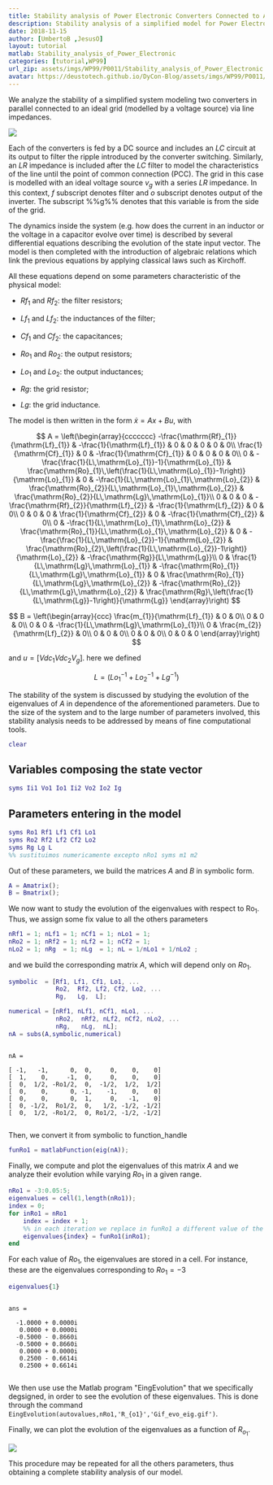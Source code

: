 ```yaml
---
title: Stability analysis of Power Electronic Converters Connected to AC Grids 
description: Stability analysis of a simplified model for Power Electronic Converters Connected to AC Grids in dependence on the characteristical physical parameters.
date: 2018-11-15
author: [UmbertoB ,JesusO]
layout: tutorial
matlab: Stability_analysis_of_Power_Electronic
categories: [tutorial,WP99]
url_zip: assets/imgs/WP99/P0011/Stability_analysis_of_Power_Electronic.zip
avatar: https://deustotech.github.io/DyCon-Blog/assets/imgs/WP99/P0011/converters.png
---
```


We analyze the stability of a simplified system modeling two converters in parallel connected to an ideal grid (modelled by a voltage source) via line impedances.


![]({{site.url}}{{site.baseurl}}/assets/imgs/WP99/P0011/converters.png)


Each of the converters is fed by a DC source and includes an $LC$ circuit at its output to filter the ripple introduced by the converter switching. Similarly, an $LR$ impedance is included after the $LC$ filter to model the characteristics of the line until the point of common connection (PCC). The grid in this case is modelled with an ideal voltage source $v_g$ with a series $LR$ impedance. In this context, $f$ subscript denotes filter and $o$ subscript denotes output of the inverter. The subscript %%g%% denotes that this variable is from the side of the grid.


The dynamics inside the system (e.g. how does the current in an inductor or the voltage in a capacitor evolve over time) is described by several differential equations describing the evolution of the state input vector. The model is then completed with the introduction of algebraic relations which link the previous equations by applying classical laws such as Kirchoff.


All these equations depend on some parameters characteristic of the physical model:


- $Rf_{1}$ and $Rf_{2}$: the filter resistors;


- $Lf_{1}$ and $Lf_{2}$: the inductances of the filter;


- $Cf_{1}$ and $Cf_{2}$: the capacitances;


- $Ro_{1}$ and $Ro_{2}$: the output resistors;


- $Lo_{1}$ and $Lo_{2}$: the output inductances;


- $Rg$: the grid resistor;


- $Lg$: the grid inductance.


The model is then written in the form $\dot{x} = Ax + Bu$, with


$$    A = \left(\begin{array}{ccccccc} -\frac{\mathrm{Rf}_{1}}{\mathrm{Lf}_{1}} & -\frac{1}{\mathrm{Lf}_{1}} & 0 & 0 & 0 & 0 & 0\\ \frac{1}{\mathrm{Cf}_{1}} & 0 & -\frac{1}{\mathrm{Cf}_{1}} & 0 & 0 & 0 & 0\\ 0 & -\frac{\frac{1}{L\,\mathrm{Lo}_{1}}-1}{\mathrm{Lo}_{1}} & \frac{\mathrm{Ro}_{1}\,\left(\frac{1}{L\,\mathrm{Lo}_{1}}-1\right)}{\mathrm{Lo}_{1}} & 0 & -\frac{1}{L\,\mathrm{Lo}_{1}\,\mathrm{Lo}_{2}} & \frac{\mathrm{Ro}_{2}}{L\,\mathrm{Lo}_{1}\,\mathrm{Lo}_{2}} & \frac{\mathrm{Ro}_{2}}{L\,\mathrm{Lg}\,\mathrm{Lo}_{1}}\\ 0 & 0 & 0 & -\frac{\mathrm{Rf}_{2}}{\mathrm{Lf}_{2}} & -\frac{1}{\mathrm{Lf}_{2}} & 0 & 0\\ 0 & 0 & 0 & \frac{1}{\mathrm{Cf}_{2}} & 0 & -\frac{1}{\mathrm{Cf}_{2}} & 0\\ 0 & -\frac{1}{L\,\mathrm{Lo}_{1}\,\mathrm{Lo}_{2}} & \frac{\mathrm{Ro}_{1}}{L\,\mathrm{Lo}_{1}\,\mathrm{Lo}_{2}} & 0 & -\frac{\frac{1}{L\,\mathrm{Lo}_{2}}-1}{\mathrm{Lo}_{2}} & \frac{\mathrm{Ro}_{2}\,\left(\frac{1}{L\,\mathrm{Lo}_{2}}-1\right)}{\mathrm{Lo}_{2}} & -\frac{\mathrm{Rg}}{L\,\mathrm{Lg}}\\ 0 & \frac{1}{L\,\mathrm{Lg}\,\mathrm{Lo}_{1}} & -\frac{\mathrm{Ro}_{1}}{L\,\mathrm{Lg}\,\mathrm{Lo}_{1}} & 0 & \frac{\mathrm{Ro}_{1}}{L\,\mathrm{Lg}\,\mathrm{Lo}_{2}} & -\frac{\mathrm{Ro}_{2}}{L\,\mathrm{Lg}\,\mathrm{Lo}_{2}} & \frac{\mathrm{Rg}\,\left(\frac{1}{L\,\mathrm{Lg}}-1\right)}{\mathrm{Lg}} \end{array}\right) $$


$$   B =   \left(\begin{array}{ccc} \frac{m_{1}}{\mathrm{Lf}_{1}} & 0 & 0\\ 0 & 0 & 0\\ 0 & 0 & -\frac{1}{L\,\mathrm{Lg}\,\mathrm{Lo}_{1}}\\ 0 & \frac{m_{2}}{\mathrm{Lf}_{2}} & 0\\ 0 & 0 & 0\\ 0 & 0 & 0\\ 0 & 0 & 0 \end{array}\right) $$


and $u = [Vdc_{1} Vdc_{2} V_{g}]$. here we defined


$$ L=\left(Lo_{1}^{-1}+Lo_{2}^{-1}+Lg^{-1}\right)$$


The stability of the system is discussed by studying the evolution of the eigenvalues of $A$ in dependence of the aforementioned parameters. Due to the size of the system and to the large number of parameters involved, this stability analysis needs to be addressed by means of fine computational tools.

```matlab
clear
```

## Variables composing the state vector

```matlab
syms Ii1 Vo1 Io1 Ii2 Vo2 Io2 Ig
```

## Parameters entering in the model

```matlab
syms Ro1 Rf1 Lf1 Cf1 Lo1
syms Ro2 Rf2 Lf2 Cf2 Lo2
syms Rg Lg L
%% sustituimos numericamente excepto nRo1 syms m1 m2
```


Out of these parameters, we build the matrices $A$ and $B$ in symbolic form.

```matlab
A = Amatrix();
B = Bmatrix();
```


We now want to study the evolution of the eigenvalues with respect to $\mathrm{Ro}_{1}$. Thus, we assign some fix value to all the others parameters

```matlab
nRf1 = 1; nLf1 = 1; nCf1 = 1; nLo1 = 1;
nRo2 = 1; nRf2 = 1; nLf2 = 1; nCf2 = 1;
nLo2 = 1; nRg  = 1; nLg  = 1; nL = 1/nLo1 + 1/nLo2 ;
```


and we build the corresponding matrix $A$, which will depend only on $Ro_{1}$.

```matlab
symbolic  = [Rf1, Lf1, Cf1, Lo1, ...
             Ro2,  Rf2, Lf2, Cf2, Lo2, ...
             Rg,   Lg,  L];

numerical = [nRf1, nLf1, nCf1, nLo1, ...
             nRo2,  nRf2, nLf2, nCf2, nLo2, ...
             nRg,   nLg,  nL];
nA = subs(A,symbolic,numerical)
```


```
 
nA =
 
[ -1,   -1,      0,  0,     0,    0,    0]
[  1,    0,     -1,  0,     0,    0,    0]
[  0,  1/2, -Ro1/2,  0,  -1/2,  1/2,  1/2]
[  0,    0,      0, -1,    -1,    0,    0]
[  0,    0,      0,  1,     0,   -1,    0]
[  0, -1/2,  Ro1/2,  0,   1/2, -1/2, -1/2]
[  0,  1/2, -Ro1/2,  0, Ro1/2, -1/2, -1/2]
 

```


Then, we convert it from symbolic to function_handle

```matlab
funRo1 = matlabFunction(eig(nA));
```


Finally, we compute and plot the eigenvalues of this matrix $A$ and we analyze their evolution while varying $Ro_{1}$ in a given range.

```matlab
nRo1 = -3:0.05:5;
eigenvalues = cell(1,length(nRo1));
index = 0;
for inRo1 = nRo1
    index = index + 1;
    %% in each iteration we replace in funRo1 a different value of the parameter
    eigenvalues{index} = funRo1(inRo1);
end
```


For each value of $Ro_{1}$, the eigenvalues are stored in a cell. For instance, these are the eigenvalues corresponding to $Ro_{1}=-3$

```matlab
eigenvalues{1}
```


```

ans =

  -1.0000 + 0.0000i
   0.0000 + 0.0000i
  -0.5000 - 0.8660i
  -0.5000 + 0.8660i
   0.0000 + 0.0000i
   0.2500 - 0.6614i
   0.2500 + 0.6614i


```


We then use use the Matlab program "EingEvolution" that we specifically degsigned, in order to see the evolution of these eigenvalues. This is done through the command `EingEvolution(autovalues,nRo1,'R_{o1}','Gif_evo_eig.gif')`.


Finally, we can plot the evolution of the eigenvalues as a function of $R_{o_1}$.


![]({{site.url}}{{site.baseurl}}/assets/imgs/WP99/P0011/Gif_evo_eig.gif)


This procedure may be repeated for all the others parameters, thus obtaining a complete stability analysis of our model.

